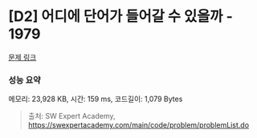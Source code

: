 # [D2] 어디에 단어가 들어갈 수 있을까 - 1979 

[문제 링크](https://swexpertacademy.com/main/code/problem/problemDetail.do?contestProbId=AV5PuPq6AaQDFAUq) 

### 성능 요약

메모리: 23,928 KB, 시간: 159 ms, 코드길이: 1,079 Bytes



> 출처: SW Expert Academy, https://swexpertacademy.com/main/code/problem/problemList.do